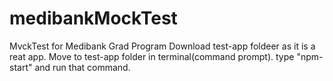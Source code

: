 # medibankMockTest
MvckTest for Medibank Grad Program
Download test-app foldeer as it is a reat app.
Move to test-app folder in terminal(command prompt).
type "npm-start" and run that command.
